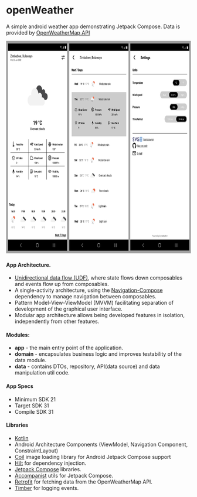 # <b>openWeather</b>
A simple android weather app demonstrating Jetpack Compose. Data is provided by [OpenWeatherMap API](https://openweathermap.org/api)

<p align="center">
  <img src="/blob/openweather.png" width="842" height="580" alt="open Weather">
</p>

#### App Architecture.
* [Unidirectional data flow (UDF)](https://developer.android.com/jetpack/compose/architecture#udf), where state flows down composables and events flow up from composables.
* A single-activity architecture, using the [Navigation-Compose](https://developer.android.com/jetpack/compose/navigation) dependency to manage navigation between composables.
* Pattern Model-View-ViewModel (MVVM) facilitating separation of development of the graphical user interface.
* Modular app architecture allows being developed features in isolation, independently from other features.

#### Modules:
* <b>app</b> - the main entry point of the application.
* <b>domain</b> - encapsulates business logic and improves testability of the data module.
* <b>data</b> - contains DTOs, repository, API(data source) and data manipulation util code.

#### App Specs
* Minimum SDK 21
* Target SDK 31
* Compile SDK 31

#### Libraries
* [Kotlin](https://kotlinlang.org/)
* Android Architecture Components (ViewModel, Navigation Component, ConstraintLayout)
* [Coil](https://coil-kt.github.io/coil/) image loading library for Android Jetpack Compose support
* [Hilt](https://dagger.dev/hilt/) for dependency injection.
* [Jetpack Compose](https://developer.android.com/jetpack/compose) libraries.
* [Accompanist](https://github.com/google/accompanist) utils for Jetpack Compose.
* [Retrofit](https://square.github.io/retrofit) for fetching data from the OpenWeatherMap API.
* [Timber](https://github.com/JakeWharton/timber) for logging events.
